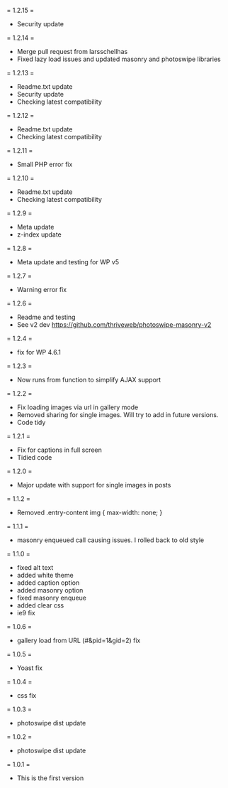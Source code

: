 



= 1.2.15 =
* Security update


= 1.2.14 =
* Merge pull request from larsschellhas
* Fixed lazy load issues and updated masonry and photoswipe libraries

= 1.2.13 =
* Readme.txt update
* Security update
* Checking latest compatibility

= 1.2.12 =
* Readme.txt update
* Checking latest compatibility

= 1.2.11 =
* Small PHP error fix

= 1.2.10 =
* Readme.txt update
* Checking latest compatibility

= 1.2.9 =
* Meta update
* z-index update

= 1.2.8 =
* Meta update and testing for WP v5

= 1.2.7 =
* Warning error fix

= 1.2.6 =
* Readme and testing
* See v2 dev https://github.com/thriveweb/photoswipe-masonry-v2

= 1.2.4 =
* fix for WP 4.6.1

= 1.2.3 =
* Now runs from function to simplify AJAX support

= 1.2.2 =
* Fix loading images via url in gallery mode
* Removed sharing for single images. Will try to add in future versions.
* Code tidy

= 1.2.1 =
* Fix for captions in full screen
* Tidied code

= 1.2.0 =
* Major update with support for single images in posts

= 1.1.2 =
* Removed .entry-content img { max-width: none; }

= 1.1.1 =
* masonry enqueued call causing issues. I rolled back to old style

= 1.1.0 =
* fixed alt text
* added white theme
* added caption option
* added masonry option
* fixed masonry enqueue
* added clear css
* ie9 fix

= 1.0.6 =
* gallery load from URL (#&pid=1&gid=2) fix

= 1.0.5 =
* Yoast fix

= 1.0.4 =
* css fix

= 1.0.3 =
* photoswipe dist update

= 1.0.2 =
* photoswipe dist update

= 1.0.1 =
* This is the first version
